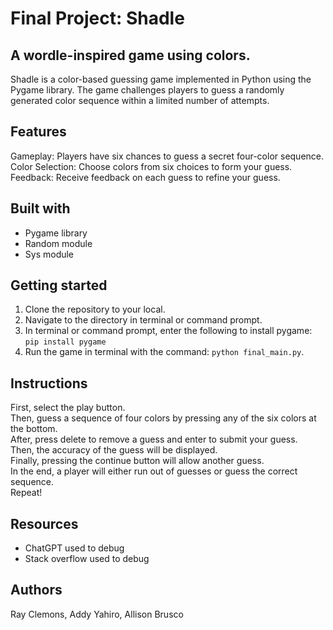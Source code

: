 # Final Project: Shadle 
## A wordle-inspired game using colors.
Shadle is a color-based guessing game implemented in Python using the Pygame library. The game challenges players to guess a randomly generated color sequence within a limited number of attempts.

## Features 
Gameplay: Players have six chances to guess a secret four-color sequence.   
Color Selection: Choose colors from six choices to form your guess.   
Feedback: Receive feedback on each guess to refine your guess.   

## Built with
- Pygame library
- Random module
- Sys module

## Getting started
1. Clone the repository to your local.
2. Navigate to the directory in terminal or command prompt.
3. In terminal or command prompt, enter the following to install pygame: ```pip install pygame```
4. Run the game in terminal with the command: ```python final_main.py```.

## Instructions
First, select the play button.   
Then, guess a sequence of four colors by pressing any of the six colors at the bottom.   
After, press delete to remove a guess and enter to submit your guess.   
Then, the accuracy of the guess will be displayed.   
Finally, pressing the continue button will allow another guess.   
In the end, a player will either run out of guesses or guess the correct sequence.   
Repeat!   

## Resources 
- ChatGPT used to debug
- Stack overflow used to debug

## Authors
Ray Clemons, Addy Yahiro, Allison Brusco